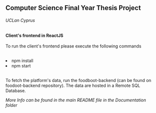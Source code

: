 <h2>Computer Science Final Year Thesis Project</h2>
<h6>UCLan Cyprus</h6>

<h4>Client's frontend in ReactJS</h4>

<p>To run the client's frontend please execute the following commands</p>

<br/>

<li>npm install</li>
<li>npm start</li>

<br/>

<p>To fetch the platform's data, run the foodboot-backend (can be found on foodoot-backend repository). The data are hosted in a Remote SQL Database.</p>

<em>More Info can be found in the main README file in the Documentation folder</em>
